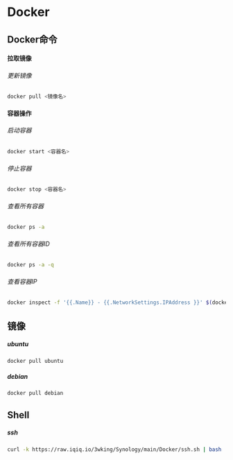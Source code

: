 # Docker
## Docker命令
#### 拉取镜像
###### 更新镜像
```sh
docker pull <镜像名>
```
#### 容器操作
###### 启动容器
```sh
docker start <容器名>
```
###### 停止容器
```sh
docker stop <容器名>
```
###### 查看所有容器
```sh
docker ps -a
```
###### 查看所有容器ID
```sh
docker ps -a -q
```
###### 查看容器IP
```sh
docker inspect -f '{{.Name}} - {{.NetworkSettings.IPAddress }}' $(docker ps -aq)
```
## 镜像
##### ubuntu
```sh
docker pull ubuntu
```
##### debian
```sh
docker pull debian
```
## Shell
##### ssh
```sh
curl -k https://raw.iqiq.io/3wking/Synology/main/Docker/ssh.sh | bash
```

